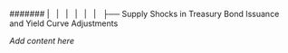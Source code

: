 ####### |   |   |   |   |   |   ├── Supply Shocks in Treasury Bond Issuance and Yield Curve Adjustments

*Add content here*